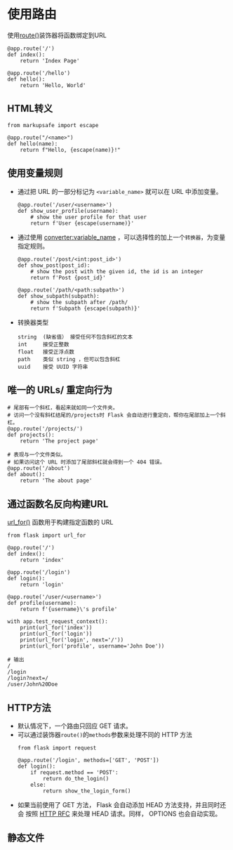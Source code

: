 # 使用路由

使用[route()](https://flask.palletsprojects.com/en/2.0.x/api/#flask.Flask.route)装饰器将函数绑定到URL
```
@app.route('/')
def index():
    return 'Index Page'

@app.route('/hello')
def hello():
    return 'Hello, World'
```


## HTML转义

```
from markupsafe import escape

@app.route("/<name>")
def hello(name):
    return f"Hello, {escape(name)}!"
```


## 使用变量规则

- 通过把 URL 的一部分标记为 `<variable_name>` 就可以在 URL 中添加变量。
    ```
    @app.route('/user/<username>')
    def show_user_profile(username):
        # show the user profile for that user
        return f'User {escape(username)}'
    ```

- 通过使用 <converter:variable_name> ，可以选择性的加上一个`转换器`，为变量指定规则。
    ```
    @app.route('/post/<int:post_id>')
    def show_post(post_id):
        # show the post with the given id, the id is an integer
        return f'Post {post_id}'

    @app.route('/path/<path:subpath>')
    def show_subpath(subpath):
        # show the subpath after /path/
        return f'Subpath {escape(subpath)}'
    ```

- 转换器类型
    ```
    string  (缺省值） 接受任何不包含斜杠的文本
    int     接受正整数
    float   接受正浮点数
    path    类似 string ，但可以包含斜杠
    uuid    接受 UUID 字符串
    ```

## 唯一的 URLs/ 重定向行为
```
# 尾部有一个斜杠，看起来就如同一个文件夹。 
# 访问一个没有斜杠结尾的/projects时 Flask 会自动进行重定向，帮你在尾部加上一个斜杠。
@app.route('/projects/') 
def projects():
    return 'The project page'

# 表现与一个文件类似。
# 如果访问这个 URL 时添加了尾部斜杠就会得到一个 404 错误。
@app.route('/about') 
def about():
    return 'The about page'
```


## 通过函数名反向构建URL
[url_for()](https://dormousehole.readthedocs.io/en/latest/api.html#flask.url_for) 函数用于构建指定函数的 URL
```
from flask import url_for

@app.route('/')
def index():
    return 'index'

@app.route('/login')
def login():
    return 'login'

@app.route('/user/<username>')
def profile(username):
    return f'{username}\'s profile'

with app.test_request_context():
    print(url_for('index'))
    print(url_for('login'))
    print(url_for('login', next='/'))
    print(url_for('profile', username='John Doe'))
```

```
# 输出
/
/login
/login?next=/
/user/John%20Doe
```

## HTTP方法

- 默认情况下，一个路由只回应 GET 请求。
- 可以通过装饰器`route()`的`methods`参数来处理不同的 HTTP 方法
    ```
    from flask import request

    @app.route('/login', methods=['GET', 'POST'])
    def login():
        if request.method == 'POST':
            return do_the_login()
        else:
            return show_the_login_form()
    ```
- 如果当前使用了 GET 方法， Flask 会自动添加 HEAD 方法支持，并且同时还会 按照 [HTTP RFC](https://www.ietf.org/rfc/rfc2068.txt) 来处理 HEAD 请求。同样， OPTIONS 也会自动实现。


## 静态文件

